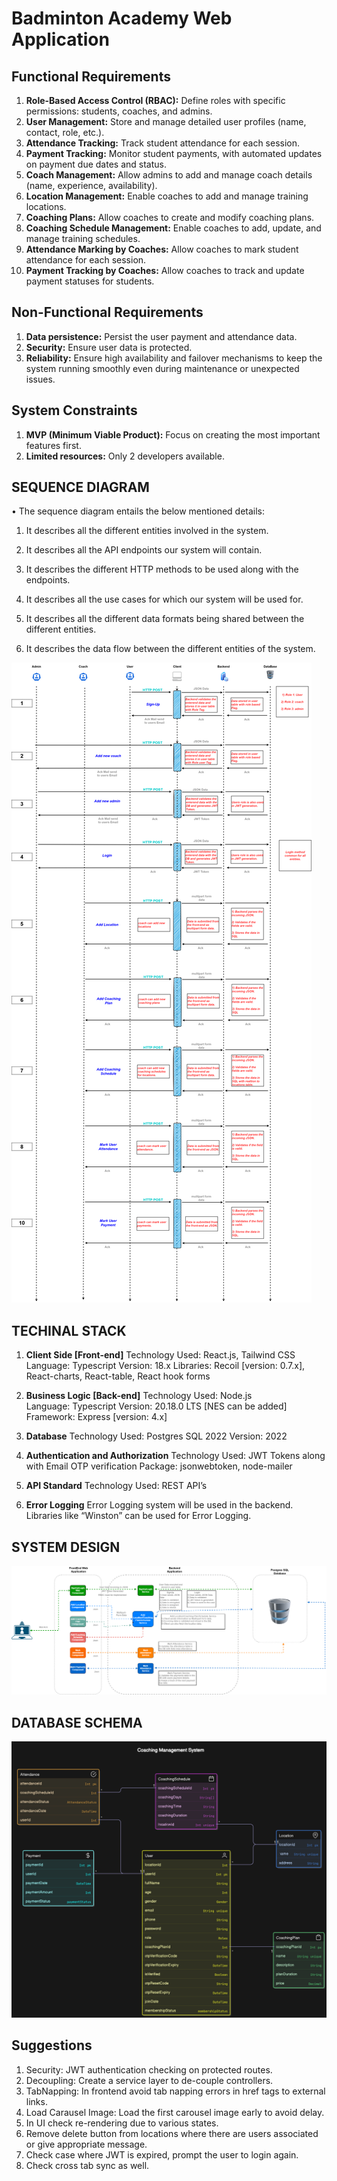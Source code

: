 # Badminton Academy Web Application

## Functional Requirements
1) **Role-Based Access Control (RBAC):** Define roles with specific permissions: students, coaches, and admins.
2) **User Management:** Store and manage detailed user profiles (name, contact, role, etc.).
3) **Attendance Tracking:** Track student attendance for each session.
4) **Payment Tracking:** Monitor student payments, with automated updates on payment due dates and status.
5) **Coach Management:** Allow admins to add and manage coach details (name, experience, availability).
6) **Location Management:** Enable coaches to add and manage training locations.
7) **Coaching Plans:** Allow coaches to create and modify coaching plans.
8) **Coaching Schedule Management:** Enable coaches to add, update, and manage training schedules.
9) **Attendance Marking by Coaches:** Allow coaches to mark student attendance for each session.
10) **Payment Tracking by Coaches:** Allow coaches to track and update payment statuses for students.

## Non-Functional Requirements
1) **Data persistence:** Persist the user payment and attendance data.
2) **Security:** Ensure user data is protected.
3) **Reliability:** Ensure high availability and failover mechanisms to keep the system running smoothly even during maintenance or unexpected issues.

## System Constraints
1) **MVP (Minimum Viable Product):** Focus on creating the most important features first.
2) **Limited resources:** Only 2 developers available.


## SEQUENCE DIAGRAM
•	The sequence diagram entails the below mentioned details:

1)	It describes all the different entities involved in the system.

2)	It describes all the API endpoints our system will contain.

3)	It describes the different HTTP methods to be used along with the endpoints.

4)	It describes all the use cases for which our system will be used for.

5)	It describes all the different data formats being shared between the different entities.

6)	It describes the data flow between the different entities of the system.

![Sequence Diagram](./client/src/assets/Badminton%20Academy%20Sequence%20Diagram.png)


## TECHINAL STACK

1) **Client Side [Front-end]**
    Technology Used: React.js, Tailwind CSS
    Language: Typescript 
    Version: 18.x
    Libraries: Recoil [version: 0.7.x], React-charts, React-table, React hook forms

2) **Business Logic [Back-end]**
    Technology Used: Node.js  
    Language: Typescript
    Version: 20.18.0 LTS [NES can be added]
    Framework: Express [version: 4.x]

3) **Database**
    Technology Used: Postgres SQL 2022
    Version: 2022

4) **Authentication and Authorization**
    Technology Used: JWT Tokens along with Email OTP verification
    Package: jsonwebtoken, node-mailer

5)	**API Standard**
    Technology Used: REST API’s

6)	**Error Logging**
    Error Logging system will be used in the backend.
    Libraries like “Winston” can be used for Error Logging.


## SYSTEM DESIGN

![System Design](./client/src/assets/Badminton_Academy_System_Design.png)

## DATABASE SCHEMA

![DataBase Schema](./client/src/assets/Badminton_Acadmey_DB_DESIGN.png)


## Suggestions
1) Security: JWT authentication checking on protected routes.
2) Decoupling: Create a service layer to de-couple controllers. 
3) TabNapping: In frontend avoid tab napping errors in href tags to external links.
4) Load Carausel Image: Load the first carousel image early to avoid delay.
5) In UI check re-rendering due to various states.
6) Remove delete button from locations where there are users associated or give appropriate message.
7) Check case where JWT is expired, prompt the user to login again. 
8) Check cross tab sync as well.